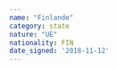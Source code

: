 ```yaml
---
name: "Finlande"
category: state
nature: "UE"
nationality: FIN
date_signed: '2018-11-12'
---
```

    